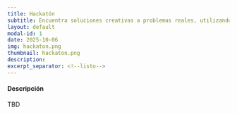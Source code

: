```yaml
---
title: Hackatón
subtitle: Encuentra soluciones creativas a problemas reales, utilizando inteligencia artificial
layout: default
modal-id: 1
date: 2025-10-06
img: hackaton.png
thumbnail: hackaton.png
description: 
excerpt_separator: <!--listo-->
---
```


#### Descripción

TBD

<!--listo-->
